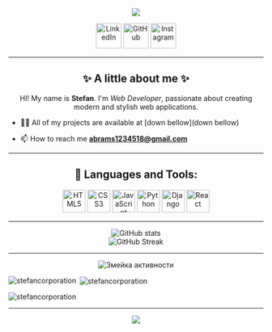 <p align="center">
  <img src="https://capsule-render.vercel.app/api?type=waving&color=gradient&height=200&section=header&text=Welcome%20!&fontSize=40&fontAlign=50&fontAlignY=40&animation=fadeIn"/>
</p>

<p align="center">
  <a href="https://www.linkedin.com/in/ваш_профиль"><img height="50" src="https://cdn.jsdelivr.net/npm/simple-icons/icons/linkedin.svg" alt="LinkedIn"></a>
  <a href="https://github.com/ваш_профиль"><img height="50" src="https://cdn.jsdelivr.net/npm/simple-icons/icons/github.svg" alt="GitHub"></a>
  <a href="https://www.instagram.com/ваш_профиль"><img height="50" src="https://cdn.jsdelivr.net/npm/simple-icons/icons/instagram.svg" alt="Instagram"></a>
</p>

---

<h2 align="center">✨ A little about me ✨</h2>
<p align="center">
  HI! My name is <b>Stefan</b>. I'm <i>Web Developer</i>, passionate about creating modern and stylish web applications.
</p>

- 👨‍💻 All of my projects are available at [down bellow](down bellow)

- 📫 How to reach me **abrams1234518@gmail.com**

---

<h2 align="center">🚀 Languages and Tools: </h2>
<p align="center">
  <img src="https://cdn.jsdelivr.net/gh/devicons/devicon/icons/html5/html5-original.svg" alt="HTML5" width="45" height="45"/>
  <img src="https://cdn.jsdelivr.net/gh/devicons/devicon/icons/css3/css3-original.svg" alt="CSS3" width="45" height="45"/>
  <img src="https://cdn.jsdelivr.net/gh/devicons/devicon/icons/javascript/javascript-original.svg" alt="JavaScript" width="45" height="45"/>
  <img src="https://cdn.jsdelivr.net/gh/devicons/devicon/icons/python/python-original.svg" alt="Python" width="45" height="45"/>
  <img src="https://cdn.jsdelivr.net/gh/devicons/devicon/icons/django/django-plain.svg" alt="Django" width="45" height="45"/>
  <img src="https://cdn.jsdelivr.net/gh/devicons/devicon/icons/react/react-original.svg" alt="React" width="45" height="45"/>
</p>

---


<p align="center">
  <img src="https://github-readme-stats.vercel.app/api?username=StefanCorporation&show_icons=true&theme=radical" alt="GitHub stats">
  <br>
  <img src="https://github-readme-streak-stats.herokuapp.com/?user=StefanCorporation&theme=radical" alt="GitHub Streak">
</p>

---

<p align="center">
  <img src="https://github.com/StefanCorporation/StefanCorporation/blob/output/github-contribution-grid-snake.svg" alt="Змейка активности">
</p>


<p><img align="left" src="https://github-readme-stats.vercel.app/api/top-langs?username=stefancorporation&show_icons=true&locale=en&layout=compact" alt="stefancorporation" /></p>

<p>&nbsp;<img align="center" src="https://github-readme-stats.vercel.app/api?username=stefancorporation&show_icons=true&locale=en" alt="stefancorporation" /></p>

<p><img align="center" src="https://github-readme-streak-stats.herokuapp.com/?user=stefancorporation&" alt="stefancorporation" /></p>

---


<p align="center">
  <img src="https://capsule-render.vercel.app/api?type=waving&color=gradient&height=100&section=footer"/>
</p>
